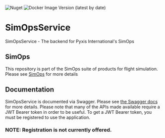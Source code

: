 ![Nuget](https://img.shields.io/nuget/v/SimOps.Models) ![Docker Image Version (latest by date)](https://img.shields.io/docker/v/pyxisint/simopsservice?sort=date)


# SimOpsService
SimOpsService - The backend for Pyxis International's SimOps

## SimOps
This repository is part of the SimOps suite of products for flight simulation. Please see [SimOps](https://github.com/PyxisInt/SimOps) for more details

## Documentation

SimOpsService is documented via Swagger. Please see [the Swagger docs](https://simopsservice.herokuapp.com/swagger/index.html) for more details. Please note that many of the APIs made available require a JWT Bearer token in order to be useful. To get a JWT Bearer token, you must be registered to use the application.

### NOTE: Registration is not currently offered. 

